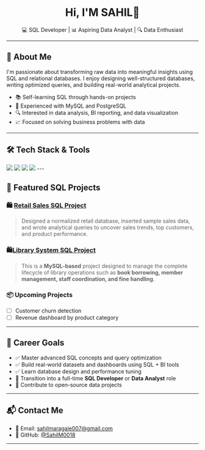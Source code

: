 <h1 align="center">Hi, I'M SAHIL👋</h1>
<p align="center">
  💻 SQL Developer | 📊 Aspiring Data Analyst | 🔍 Data Enthusiast
</p>

---

## 🧠 About Me

I'm passionate about transforming raw data into meaningful insights using SQL and relational databases. I enjoy designing well-structured databases, writing optimized queries, and building real-world analytical projects.

- 📚 Self-learning SQL through hands-on projects
- 🧱 Experienced with MySQL and PostgreSQL
- 🔍 Interested in data analysis, BI reporting, and data visualization
- 📈 Focused on solving business problems with data

---

## 🛠️ Tech Stack & Tools

<p align="left">
  <img src="https://img.shields.io/badge/SQL-005C84?style=for-the-badge&logo=sqlite&logoColor=white" />
  <img src="https://img.shields.io/badge/MySQL-4479A1?style=for-the-badge&logo=mysql&logoColor=white" />
  <img src="https://img.shields.io/badge/PostgreSQL-336791?style=for-the-badge&logo=postgresql&logoColor=white" />
  <img src="https://img.shields.io/badge/Excel-217346?style=for-the-badge&logo=microsoft-excel&logoColor=white" />
---

## 📁 Featured SQL Projects

### 🛍️ [Retail Sales SQL Project](https://github.com/sam0703899/Retail-Sales---SQL-Project)
> Designed a normalized retail database, inserted sample sales data, and wrote analytical queries to uncover sales trends, top customers, and product performance.

### 🛍️[Library System SQL Project](https://github.com/sam0703899/Retail-Sales---SQL-Project)
>This is a **MySQL-based** project designed to manage the complete lifecycle of library operations such as **book borrowing, member management, staff coordination, and fine handling**.

### 📦 Upcoming Projects
- [ ] Customer churn detection  
- [ ] Revenue dashboard by product category  

---

## 🎯 Career Goals

- ✅ Master advanced SQL concepts and query optimization  
- ✅ Build real-world datasets and dashboards using SQL + BI tools  
- ✅ Learn database design and performance tuning  
- 🔄 Transition into a full-time **SQL Developer** or **Data Analyst** role  
- 🚀 Contribute to open-source data projects

---


## 📬 Contact Me

- 📧 Email: [sahilmaragaje007@gmail.com](mailto:sahilmaragaje007@gmail.com)
- 🐙 GitHub: [@SahilM0018](https://github.com/sam0703899)

---

